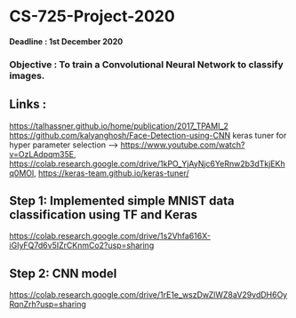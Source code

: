 # CS-725-Project-2020
#### Deadline : 1st December 2020
### Objective : To train a Convolutional Neural Network to classify images.
## Links :
https://talhassner.github.io/home/publication/2017_TPAMI_2 <br>
https://github.com/kalyanghosh/Face-Detection-using-CNN
keras tuner for hyper parameter selection --> https://www.youtube.com/watch?v=OzLAdpqm35E, https://colab.research.google.com/drive/1kPO_YjAyNjc6YeRnw2b3dTkjEKhq0MOl, https://keras-team.github.io/keras-tuner/
## Step 1: Implemented simple MNIST data classification using TF and Keras
https://colab.research.google.com/drive/1s2Vhfa616X-iGIyFQ7d6v5IZrCKnmCo2?usp=sharing
## Step 2: CNN model 
https://colab.research.google.com/drive/1rE1e_wszDwZlWZ8aV29vdDH6OyRqnZrh?usp=sharing
